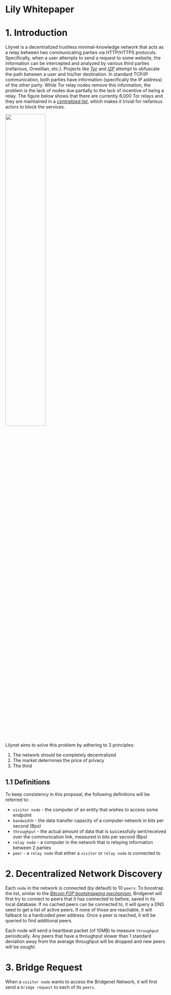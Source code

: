 # Lily Whitepaper


# 1. Introduction

Lilynet is a decentralized trustless minimal-knowledge network that acts as a relay between two communicating parties via HTTP/HTTPS protocols. Specifically, when a user attempts to send a request to some website, the information can be intercepted and analyzed by various third parties (nefarious, Orwellian, etc.). Projects like <cite>[Tor][1]</cite> and <cite>[I2P][2]</cite> attempt to obfuscate the path between a user and his/her destination. In standard TCP/IP communication, both parties have information (specifically the IP address) of the other party. While Tor relay nodes remove this information, the problem is the lack of nodes due partially to the lack of incentive of being a relay. The figure below shows that there are currently 6,000 Tor relays and they are maintained in a <cite>[centralized list][3]</cite>, which makes it trivial for nefarious actors to block the services.

[<img src="https://user-images.githubusercontent.com/1019677/143939802-29eda65e-35a1-4d66-9c75-eea0a03fc409.png" width="50%"/>](https://user-images.githubusercontent.com/1019677/143939802-29eda65e-35a1-4d66-9c75-eea0a03fc409.png)

Lilynet aims to solve this problem by adhering to 3 principles:

1. The network should be completely decentralized
2. The market determines the price of privacy
3. The third


## 1.1 Definitions
To keep consistency in this proposal, the following definitions will be referred to:
- `visitor node` - the computer of an entity that wishes to access some endpoint
- `bandwidth` - the data transfer capacity of a computer network in bits per second (Bps)
- `throughput` - the actual amount of data that is successfully sent/received over the communication link, measured in bits per second (Bps)
- `relay node` - a computer in the network that is relaying information between 2 parties
- `peer` - a `relay node` that either a `visitor` or `relay node` is connected to


# 2. Decentralized Network Discovery

Each `node` in the network is connected (by default) to 10 `peers`. To boostrap the list, similar to the <cite>[Bitcoin P2P bootstrapping mechanism][4]</cite>, Bridgenet will first try to connect to peers that it has connected to before, saved in its local database. If no cached peers can be connected to, it will query a DNS seed to get a list of active peers. If none of those are reachable, it will fallback to a hardcoded peer address. Once a peer is reached, it will be queried to find additional peers.

Each node will send a heartbeat packet (of 10MB) to measure `throughput` periodically. Any peers that have a throughput slower than 1 standard deviation away from the average throughput will be dropped and new peers will be sought.


# 3. Bridge Request

When a `visitor node` wants to access the Bridgenet Network, it will first send a `bridge request` to each of its `peers`. 



[1]: https://apps.dtic.mil/sti/pdfs/ADA465464.pdf
[2]: https://citeseerx.ist.psu.edu/viewdoc/download?doi=10.1.1.927.1044&rep=rep1&type=pdf
[3]: https://community.torproject.org/relay/types-of-relays/
[4]: https://bitcoin.stackexchange.com/a/32952/1151
